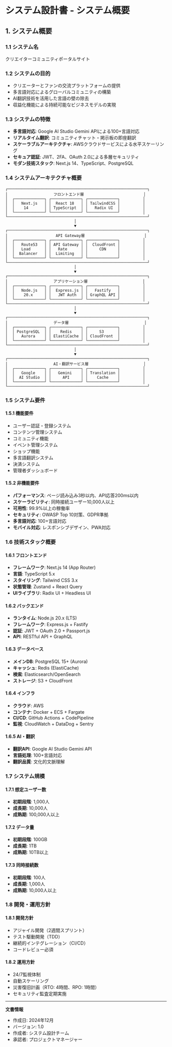 # システム設計書 - システム概要

## 1. システム概要

### 1.1 システム名
クリエイターコミュニティポータルサイト

### 1.2 システムの目的
- クリエーターとファンの交流プラットフォームの提供
- 多言語対応によるグローバルコミュニティの構築
- AI翻訳技術を活用した言語の壁の除去
- 収益化機能による持続可能なビジネスモデルの実現

### 1.3 システムの特徴
- **多言語対応**: Google AI Studio Gemini APIによる100+言語対応
- **リアルタイム翻訳**: コミュニティチャット・掲示板の即座翻訳
- **スケーラブルアーキテクチャ**: AWSクラウドサービスによる水平スケーリング
- **セキュア認証**: JWT、2FA、OAuth 2.0による多層セキュリティ
- **モダン技術スタック**: Next.js 14、TypeScript、PostgreSQL

### 1.4 システムアーキテクチャ概要

```
┌─────────────────────────────────────────────────────────────┐
│                    フロントエンド層                          │
│  ┌─────────────┐ ┌─────────────┐ ┌─────────────┐          │
│  │   Next.js   │ │  React 18   │ │ TailwindCSS │          │
│  │    14       │ │ TypeScript  │ │   Radix UI  │          │
│  └─────────────┘ └─────────────┘ └─────────────┘          │
└─────────────────────────────────────────────────────────────┘
                              │
                              ▼
┌─────────────────────────────────────────────────────────────┐
│                     API Gateway層                          │
│  ┌─────────────┐ ┌─────────────┐ ┌─────────────┐          │
│  │   Route53   │ │ API Gateway │ │  CloudFront │          │
│  │   Load      │ │   Rate      │ │     CDN     │          │
│  │  Balancer   │ │  Limiting   │ │             │          │
│  └─────────────┘ └─────────────┘ └─────────────┘          │
└─────────────────────────────────────────────────────────────┘
                              │
                              ▼
┌─────────────────────────────────────────────────────────────┐
│                    アプリケーション層                        │
│  ┌─────────────┐ ┌─────────────┐ ┌─────────────┐          │
│  │   Node.js   │ │  Express.js │ │   Fastify   │          │
│  │    20.x     │ │   JWT Auth  │ │ GraphQL API │          │
│  └─────────────┘ └─────────────┘ └─────────────┘          │
└─────────────────────────────────────────────────────────────┘
                              │
                              ▼
┌─────────────────────────────────────────────────────────────┐
│                    データ層                                 │
│  ┌─────────────┐ ┌─────────────┐ ┌─────────────┐          │
│  │ PostgreSQL  │ │    Redis    │ │     S3      │          │
│  │   Aurora    │ │ ElastiCache │ │ CloudFront  │          │
│  └─────────────┘ └─────────────┘ └─────────────┘          │
└─────────────────────────────────────────────────────────────┘
                              │
                              ▼
┌─────────────────────────────────────────────────────────────┐
│                    AI・翻訳サービス層                        │
│  ┌─────────────┐ ┌─────────────┐ ┌─────────────┐          │
│  │   Google    │ │   Gemini    │ │ Translation │          │
│  │  AI Studio  │ │     API     │ │    Cache    │          │
│  └─────────────┘ └─────────────┘ └─────────────┘          │
└─────────────────────────────────────────────────────────────┘
```

### 1.5 システム要件

#### 1.5.1 機能要件
- ユーザー認証・登録システム
- コンテンツ管理システム
- コミュニティ機能
- イベント管理システム
- ショップ機能
- 多言語翻訳システム
- 決済システム
- 管理者ダッシュボード

#### 1.5.2 非機能要件
- **パフォーマンス**: ページ読み込み3秒以内、API応答200ms以内
- **スケーラビリティ**: 同時接続ユーザー10,000人以上
- **可用性**: 99.9%以上の稼働率
- **セキュリティ**: OWASP Top 10対策、GDPR準拠
- **多言語対応**: 100+言語対応
- **モバイル対応**: レスポンシブデザイン、PWA対応

### 1.6 技術スタック概要

#### 1.6.1 フロントエンド
- **フレームワーク**: Next.js 14 (App Router)
- **言語**: TypeScript 5.x
- **スタイリング**: Tailwind CSS 3.x
- **状態管理**: Zustand + React Query
- **UIライブラリ**: Radix UI + Headless UI

#### 1.6.2 バックエンド
- **ランタイム**: Node.js 20.x (LTS)
- **フレームワーク**: Express.js + Fastify
- **認証**: JWT + OAuth 2.0 + Passport.js
- **API**: RESTful API + GraphQL

#### 1.6.3 データベース
- **メインDB**: PostgreSQL 15+ (Aurora)
- **キャッシュ**: Redis (ElastiCache)
- **検索**: Elasticsearch/OpenSearch
- **ストレージ**: S3 + CloudFront

#### 1.6.4 インフラ
- **クラウド**: AWS
- **コンテナ**: Docker + ECS + Fargate
- **CI/CD**: GitHub Actions + CodePipeline
- **監視**: CloudWatch + DataDog + Sentry

#### 1.6.5 AI・翻訳
- **翻訳API**: Google AI Studio Gemini API
- **言語処理**: 100+言語対応
- **翻訳品質**: 文化的文脈理解

### 1.7 システム規模

#### 1.7.1 想定ユーザー数
- **初期段階**: 1,000人
- **成長期**: 10,000人
- **成熟期**: 100,000人以上

#### 1.7.2 データ量
- **初期段階**: 100GB
- **成長期**: 1TB
- **成熟期**: 10TB以上

#### 1.7.3 同時接続数
- **初期段階**: 100人
- **成長期**: 1,000人
- **成熟期**: 10,000人以上

### 1.8 開発・運用方針

#### 1.8.1 開発方針
- アジャイル開発（2週間スプリント）
- テスト駆動開発（TDD）
- 継続的インテグレーション（CI/CD）
- コードレビュー必須

#### 1.8.2 運用方針
- 24/7監視体制
- 自動スケーリング
- 災害復旧計画（RTO: 4時間、RPO: 1時間）
- セキュリティ監査定期実施

---

**文書情報**
- 作成日: 2024年12月
- バージョン: 1.0
- 作成者: システム設計チーム
- 承認者: プロジェクトマネージャー
